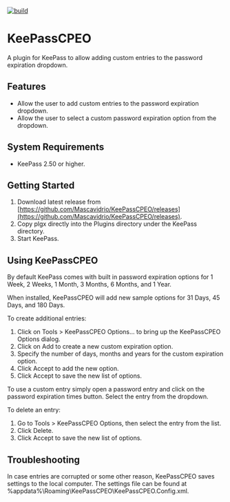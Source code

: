 [![build](https://github.com/Mascavidrio/KeePassCPEO/actions/workflows/build.yaml/badge.svg)](https://github.com/Mascavidrio/KeePassCPEO/actions/workflows/build.yaml)

# KeePassCPEO
A plugin for KeePass to allow adding custom entries to the password expiration dropdown.

## Features
 * Allow the user to add custom entries to the password expiration dropdown.
 * Allow the user to select a custom password expiration option from the dropdown.

## System Requirements
 * KeePass 2.50 or higher.

## Getting Started
 1. Download latest release from [https://github.com/Mascavidrio/KeePassCPEO/releases](https://github.com/Mascavidrio/KeePassCPEO/releases).
 2. Copy plgx directly into the Plugins directory under the KeePass directory.
 3. Start KeePass.

## Using KeePassCPEO

By default KeePass comes with built in password expiration options for 1 Week, 2 Weeks, 1 Month, 3 Months, 6 Months, and 1 Year.

When installed, KeePassCPEO will add new sample options for 31 Days, 45 Days, and 180 Days.  

To create additional entries:

 1. Click on Tools > KeePassCPEO Options... to bring up the KeePassCPEO Options dialog.
 2. Click on Add to create a new custom expiration option.
 3. Specify the number of days, months and years for the custom expiration option.
 4. Click Accept to add the new option.
 5. Click Accept to save the new list of options.

To use a custom entry simply open a password entry and click on the password expiration times button. Select the entry from the dropdown.

To delete an entry:

1. Go to Tools > KeePassCPEO Options, then select the entry from the list.
2. Click Delete.
3. Click Accept to save the new list of options.

## Troubleshooting

In case entries are corrupted or some other reason, KeePassCPEO saves settings to the local computer. The settings file can be found at %appdata%\Roaming\KeePassCPEO\KeePassCPEO.Config.xml.

